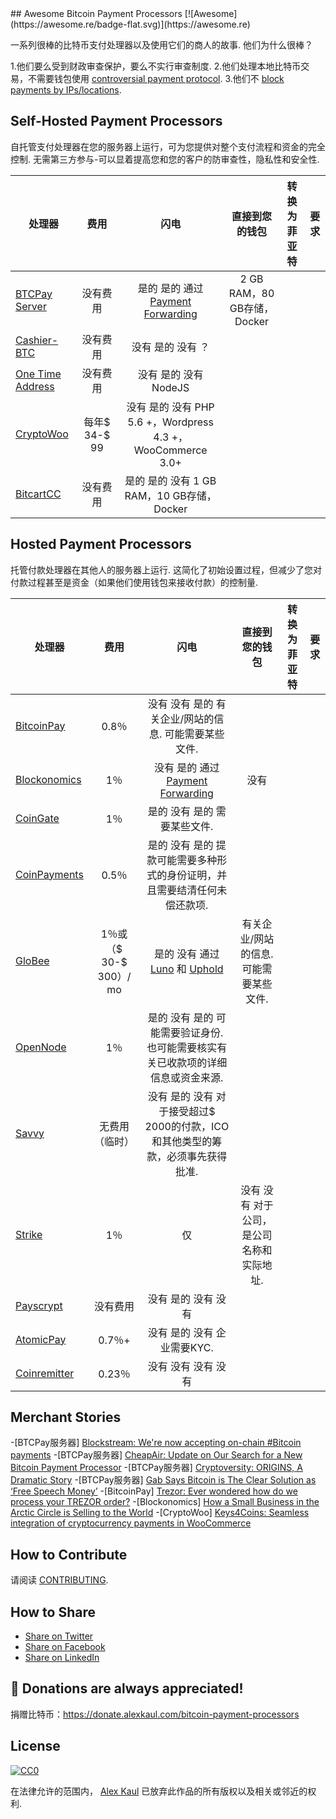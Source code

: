 <div class="github-widget" data-repo="alexk111/awesome-bitcoin-payment-processors"></div>
<script async src="https://pagead2.googlesyndication.com/pagead/js/adsbygoogle.js"></script><ins class="adsbygoogle" style="display:block" data-ad-client="ca-pub-6890694312814945" data-ad-slot="5473692530" data-ad-format="auto"  data-full-width-responsive="true"></ins><script>(adsbygoogle = window.adsbygoogle || []).push({});</script>
## Awesome Bitcoin Payment Processors [![Awesome](https://awesome.re/badge-flat.svg)](https://awesome.re)

 一系列很棒的比特币支付处理器以及使用它们的商人的故事.  他们为什么很棒？

1.他们要么受到财政审查保护，要么不实行审查制度.
2.他们处理本地比特币交易，不需要钱包使用 [controversial payment protocol](https://blog.samouraiwallet.com/post/169222582782/bitpay-qr-codes-are-no-longer-valid-important).
3.他们不 [block payments by IPs/locations](https://twitter.com/alex_kaul/status/1090211252331208705).



## Self-Hosted Payment Processors

 自托管支付处理器在您的服务器上运行，可为您提供对整个支付流程和资金的完全控制.  无需第三方参与-可以显着提高您和您的客户的防审查性，隐私性和安全性. 

 |  处理器|  费用|  闪电|  直接到您的钱包|  转换为菲亚特|  要求|
| --------- |:----:|:---------:|:-----------------------:|:------------------:| ------------ |
| [BTCPay Server](https://btcpayserver.org/)  |  没有费用|  是的  是的  通过 [Payment Forwarding](https://www.blockonomics.co/views/payment_forwarding.html)  |  2 GB RAM，80 GB存储，Docker |
| [Cashier-BTC](https://github.com/Overtorment/Cashier-BTC)  |  没有费用|  没有  是的  没有  ？  |
| [One Time Address](https://github.com/alexk111/One-Time-Address)  |  没有费用|  没有  是的  没有  NodeJS |
| [CryptoWoo](https://www.cryptowoo.com/)  |  每年$ 34-$ 99 |  没有  是的  没有  PHP 5.6 +，Wordpress 4.3 +，WooCommerce 3.0+ |
| [BitcartCC](https://bitcartcc.com)  |  没有费用|  是的  是的  没有  1 GB RAM，10 GB存储，Docker |

## Hosted Payment Processors

 托管付款处理器在其他人的服务器上运行.  这简化了初始设置过程，但减少了您对付款过程甚至是资金（如果他们使用钱包来接收付款）的控制量.

 |  处理器|  费用|  闪电|  直接到您的钱包|  转换为菲亚特|  要求|
| --------- |:----:|:---------:|:-----------------------:|:------------------:| ------------ |
| [BitcoinPay](https://www.bitcoinpay.com/en/)  |  0.8％|  没有  没有  是的  有关企业/网站的信息.  可能需要某些文件.  |
| [Blockonomics](https://www.blockonomics.co/merchants)  |  1％|  没有  是的  通过 [Payment Forwarding](https://www.blockonomics.co/views/payment_forwarding.html)  |  没有
| [CoinGate](https://coingate.com/accept-bitcoin)  |  1％|  是的  没有  是的  需要某些文件.  |
| [CoinPayments](https://www.coinpayments.net/)  |  0.5％|  是的  没有  是的  提款可能需要多种形式的身份证明，并且需要结清任何未偿还款项.  |
| [GloBee](https://globee.com/)  |  1％或（$ 30-$ 300）/ mo |  是的  没有  通过 [Luno](https://www.luno.com) 和 [Uphold](https://uphold.com/)  |  有关企业/网站的信息.  可能需要某些文件.  |
| [OpenNode](https://www.opennode.co/)  |  1％|  是的  没有  是的  可能需要验证身份.  也可能需要核实有关已收款项的详细信息或资金来源.  |
| [Savvy](https://www.savvy.io/)  |  无费用（临时）|  没有  是的  没有  对于接受超过$ 2000的付款，ICO和其他类型的筹款，必须事先获得批准.  |
| [Strike](https://strike.acinq.co/)  |  1％|  仅|  没有  没有  对于公司，是公司名称和实际地址.  |
| [Payscrypt](https://payscrypt.com/)  |  没有费用|  没有  是的  没有  没有
| [AtomicPay](https://atomicpay.io/)  |  0.7％+ |  没有  是的  没有  企业需要KYC.  |
| [Coinremitter](https://coinremitter.com/)  |  0.23％|  没有  没有  没有  没有

## Merchant Stories

-[BTCPay服务器] [Blockstream: We're now accepting on-chain #Bitcoin payments](https://www.facebook.com/1052484058287964)
-[BTCPay服务器] [CheapAir: Update on Our Search for a New Bitcoin Payment Processor](https://www.cheapair.com/blog/update-on-our-search-for-a-new-bitcoin-payment-processor/)
-[BTCPay服务器] [Cryptoversity: ORIGINS, A Dramatic Story](https://youtu.be/S0difABxO3g)
-[BTCPay服务器] [Gab Says Bitcoin is The Clear Solution as ‘Free Speech Money’](https://bitcoinist.com/free-speech-money-gab-bitcoin/)
-[BitcoinPay] [Trezor: Ever wondered how do we process your TREZOR order?](https://blog.trezor.io/trezor-shipping-process-delivery-dispatch-explained-order-logistics-58e45e25ee8)
-[Blockonomics] [How a Small Business in the Arctic Circle is Selling to the World](https://hackernoon.com/how-a-small-business-in-the-arctic-circle-is-selling-to-the-world-8dbe8d7f9fc4)
-[CryptoWoo] [Keys4Coins: Seamless integration of cryptocurrency payments in WooCommerce](https://www.keys4coins.com/cryptowoo-testimonial/)

## How to Contribute

请阅读 [CONTRIBUTING](https://github.com/alexk111/awesome-bitcoin-payment-processors/blob/master/CONTRIBUTING.md).

## How to Share

- [Share on Twitter](https://twitter.com/home?status=List%20of%20awesome%20bitcoin%20payment%20processors.%20https%3A%2F%2Fgithub.com%2Falexk111%2Fawesome-bitcoin-payment-processors%20%23bitcoin)
- [Share on Facebook](https://www.facebook.com/sharer/sharer.php?u=https%3A//github.com/alexk111/awesome-bitcoin-payment-processors)
- [Share on LinkedIn](https://www.linkedin.com/shareArticle?mini=true&url=https%3A//github.com/alexk111/awesome-bitcoin-payment-processors&title=List%20of%20awesome%20bitcoin%20payment%20processors&summary=&source=)

## 💝 Donations are always appreciated!

捐赠比特币：https://donate.alexkaul.com/bitcoin-payment-processors

## License

[![CC0](http://mirrors.creativecommons.org/presskit/buttons/88x31/svg/cc-zero.svg)](https://creativecommons.org/publicdomain/zero/1.0/)

在法律允许的范围内， [Alex Kaul](https://github.com/alexk111) 已放弃此作品的所有版权以及相关或邻近的权利.
